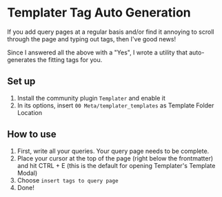 # Templater Tag Auto Generation

If you add query pages at a regular basis and/or find it annoying to scroll through the page and typing out tags, then I've good news! 

Since I answered all the above with a "Yes", I wrote a utility that auto-generates the fitting tags for you. 

## Set up
1. Install the community plugin `Templater` and enable it
2. In its options, insert `00 Meta/templater_templates` as Template Folder Location

## How to use

1. First, write all your queries. Your query page needs to be complete.
2. Place your cursor at the top of the page (right below the frontmatter) and hit CTRL + E (this is the default for opening Templater's Template Modal)
3. Choose `insert tags to query page`
4. Done!


